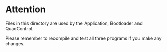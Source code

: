 Attention
=========

Files in this directory are used by the Application, Bootloader and QuadControl.

Please remember to recompile and test all three programs if you make any changes.

